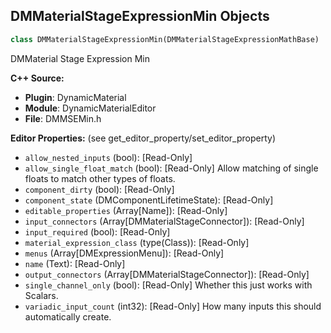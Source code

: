 ## DMMaterialStageExpressionMin Objects

```python
class DMMaterialStageExpressionMin(DMMaterialStageExpressionMathBase)
```

DMMaterial Stage Expression Min

**C++ Source:**

- **Plugin**: DynamicMaterial
- **Module**: DynamicMaterialEditor
- **File**: DMMSEMin.h

**Editor Properties:** (see get_editor_property/set_editor_property)

- ``allow_nested_inputs`` (bool):  [Read-Only]
- ``allow_single_float_match`` (bool):  [Read-Only] Allow matching of single floats to match other types of floats.
- ``component_dirty`` (bool):  [Read-Only]
- ``component_state`` (DMComponentLifetimeState):  [Read-Only]
- ``editable_properties`` (Array[Name]):  [Read-Only]
- ``input_connectors`` (Array[DMMaterialStageConnector]):  [Read-Only]
- ``input_required`` (bool):  [Read-Only]
- ``material_expression_class`` (type(Class)):  [Read-Only]
- ``menus`` (Array[DMExpressionMenu]):  [Read-Only]
- ``name`` (Text):  [Read-Only]
- ``output_connectors`` (Array[DMMaterialStageConnector]):  [Read-Only]
- ``single_channel_only`` (bool):  [Read-Only] Whether this just works with Scalars.
- ``variadic_input_count`` (int32):  [Read-Only] How many inputs this should automatically create.

<a id="unreal.DMMaterialStageExpressionMultiply"></a>